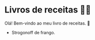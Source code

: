 # Livros de receitas :man_cook:

Olá! Bem-vindo ao meu livro de receitas. :wave:
- Strogonoff de frango.
